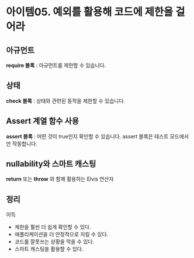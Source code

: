 # 아이템05. 예외를 활용해 코드에 제한을 걸어라

## 아규먼트
<b>require 블록</b> : 아규먼트를 제한할 수 있습니다.<br>

## 상태
<b>check 블록</b> : 상태와 관련된 동작을 제한할 수 있습니다.<br>

## Assert 계열 함수 사용
<b>assert 블록</b> : 어떤 것이 true인지 확인할 수 있습니다. assert 블록은 테스트 모드에서만 작동합니다.<br>

## nullability와 스마트 캐스팅
<b>return</b> 또는 <b>throw</b> 와 함께 활용하는 Elvis 연산자


## 정리
이득
- 제한을 훨씬 더 쉽게 확인할 수 있다.
- 애플리케이션을 더 안정적으로 지킬 수 있다.
- 코드를 잘못쓰는 상황을 막을 수 있다.
- 스마트 캐스팅을 활용할 수 있다.

